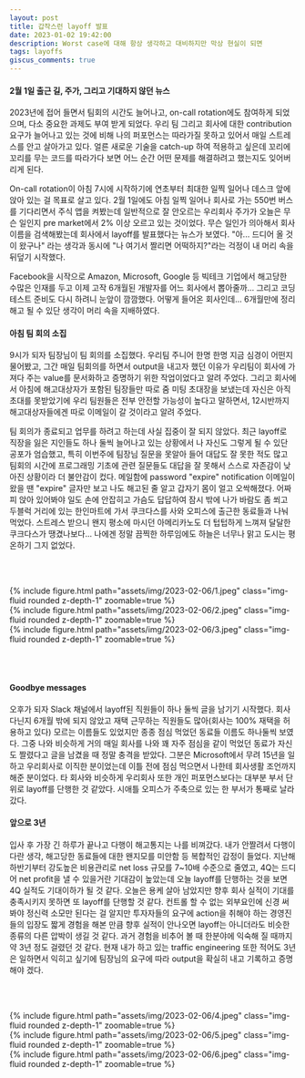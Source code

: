 ```yaml
---
layout: post
title: 갑작스런 layoff 발표
date: 2023-01-02 19:42:00
description: Worst case에 대해 항상 생각하고 대비하지만 막상 현실이 되면 
tags: layoffs 
giscus_comments: true
---
```


#### 2월 1일 출근 길, 주가, 그리고 기대하지 않던 뉴스
2023년에 접어 들면서 팀회의 시간도 늘어나고, on-call rotation에도 참여하게 되었으며, 다소 중요한 과제도 부여 받게 되었다. 우리 팀 그리고 회사에 대한 contribution 요구가 늘어나고 있는 것에 비해 나의 퍼포먼스는 따라가질 못하고 있어서 매일 스트레스를 안고 살아가고 있다. 얼른 새로운 기술을 catch-up 하여 적용하고 싶은데 꼬리에 꼬리를 무는 코드를 따라가다 보면 어느 순간 어떤 문제를 해결하려고 했는지도 잊어버리게 된다.

On-call rotation이 아침 7시에 시작하기에 연초부터 최대한 일찍 일어나 데스크 앞에 앉아 있는 걸 목표로 살고 있다. 2월 1일에도 아침 일찍 일어나 회사로 가는 550번 버스를 기다리면서 주식 앱을 켜봤는데 일반적으로 잘 안오르는 우리회사 주가가 오늘은 무슨 일인지 pre market에서 2% 이상 오르고 있는 것이었다. 무슨 일인가 의아해서 회사이름을 검색해봤는데 회사에서 layoff를 발표했다는 뉴스가 보였다. "아... 드디어 올 것이 왔구나" 라는 생각과 동시에 "나 여기서 짤리면 어떡하지?"라는 걱정이 내 머리 속을 뒤덮기 시작했다.

Facebook을 시작으로 Amazon, Microsoft, Google 등 빅테크 기업에서 해고당한 수많은 인재를 두고 이제 고작 6개월된 개발자를 어느 회사에서 뽑아줄까... 그리고 코딩테스트 준비도 다시 하려니 눈앞이 깜깜했다. 어떻게 들어온 회사인데... 6개월만에 정리해고 될 수 있단 생각이 머리 속을 지배하였다.


#### 아침 팀 회의 소집
9시가 되자 팀장님이 팀 회의를 소집했다. 우리팀 주니어 한명 한명 지금 심경이 어떤지 물어봤고, 그간 매일 팀회의를 하면서 output을 내고자 했던 이유가 우리팀이 회사에 가져다 주는 value를 문서화하고 증명하기 위한 작업이었다고 알려 주었다. 그리고 회사에서 아침에 해고대상자가 포함된 팀장들만 따로 줌 미팅 초대장을 보냈는데 자신은 아직 초대를 못받았기에 우리 팀원들은 전부 안전할 가능성이 높다고 말하면서, 12시반까지 해고대상자들에겐 따로 이메일이 갈 것이라고 알려 주었다.

팀 회의가 종료되고 업무를 하려고 하는데 사실 집중이 잘 되지 않았다. 최근 layoff로 직장을 잃은 지인들도 하나 둘씩 늘어나고 있는 상황에서 나 자신도 그렇게 될 수 있단 공포가 엄습했고, 특히 이번주에 팀장님 질문을 못알아 들어 대답도 잘 못한 적도 많고 팀회의 시간에 프로그래밍 기초에 관련 질문들도 대답을 잘 못해서 스스로 자존감이 낮아진 상황이라 더 불안감이 컸다. 메일함에 password "expire" notification 이메일이 왔을 땐 "expire" 글자만 보고 나도 해고된 줄 알고 갑자기 몸이 얼고 오싹해졌다. 어짜피 앉아 있어봐야 일도 손에 안잡히고 가슴도 답답하여 잠시 밖에 나가 바람도 좀 쐬고 두블럭 거리에 있는 한인마트에 가서 쿠크다스를 사와 오피스에 출근한 동료들과 나눠 먹었다. 스트레스 받으니 왠지 평소에 마시던 아메리카노도 더 텁텁하게 느껴져 달달한 쿠크다스가 땡겼나보다... 나에겐 정말 끔찍한 하루임에도 하늘은 너무나 맑고 도시는 평온하기 그지 없었다.

<br><br>

<div class="row mt-3">
    <div class="col-sm mt-3 mt-md-0">
        {% include figure.html path="assets/img/2023-02-06/1.jpeg" class="img-fluid rounded z-depth-1" zoomable=true %}
    </div>
    <div class="col-sm mt-3 mt-md-0">
        {% include figure.html path="assets/img/2023-02-06/2.jpeg" class="img-fluid rounded z-depth-1" zoomable=true %}
    </div>
    <div class="col-sm mt-3 mt-md-0">
        {% include figure.html path="assets/img/2023-02-06/3.jpeg" class="img-fluid rounded z-depth-1" zoomable=true %}
    </div>
</div>

<br><br>

#### Goodbye messages
오후가 되자 Slack 채널에서 layoff된 직원들이 하나 둘씩 글을 남기기 시작했다. 회사 다닌지 6개월 밖에 되지 않았고 재택 근무하는 직원들도 많아(회사는 100% 재택을 허용하고 있다) 모르는 이름들도 있었지만 종종 점심 먹었던 동료들 이름도 하나둘씩 보였다. 그중 나와 비슷하게 거의 매일 회사를 나와 꽤 자주 점심을 같이 먹었던 동료가 자신도 짤렸다고 글을 남겼을 때 정말 충격을 받았다. 그분은 Microsoft에서 무려 15년을 일하고 우리회사로 이직한 분이었는데 이틀 전에 점심 먹으면서 나한테 회사생활 조언까지 해준 분이었다. 타 회사와 비슷하게 우리회사 또한 개인 퍼포먼스보다는 대부분 부서 단위로 layoff를 단행한 것 같았다. 시애틀 오피스가 주축으로 있는 한 부서가 통째로 날라갔다.

#### 앞으로 3년
입사 후 가장 긴 하루가 끝나고 다행이 해고통지는 나를 비껴갔다. 내가 안짤려서 다행이다란 생각, 해고당한 동료들에 대한 왠지모를 미안함 등 복합적인 감정이 들었다. 지난해 하반기부터 강도높은 비용관리로 net loss 규모를 7~10배 수준으로 줄였고, 4Q는 드디어 net profit을 낼 수 있을거란 기대감이 높았는데 오늘 layoff를 단행하는 것을 보면 4Q 실적도 기대이하가 될 것 같다. 오늘은 용케 살아 남았지만 향후 회사 실적이 기대를 충족시키지 못하면 또 layoff를 단행할 것 같다. 컨트롤 할 수 없는 외부요인에 신경 써봐야 정신력 소모만 된다는 걸 알지만 투자자들의 요구에 action을 취해야 하는 경영진들의 입장도 짧게 경험을 해본 만큼 향후 실적이 안나오면 layoff는 아니더라도 비슷한 종류의 다른 압박이 생길 것 같다. 과거 경험을 비추어 볼 때 한분야에 익숙해 질 때까지 약 3년 정도 걸렸던 것 같다. 현재 내가 하고 있는 traffic engineering 또한 적어도 3년은 일하면서 익히고 싶기에 팀장님의 요구에 따라 output을 확실히 내고 기록하고 증명해야 겠다.

<br><br>

<div class="row mt-3">
    <div class="col-sm mt-3 mt-md-0">
        {% include figure.html path="assets/img/2023-02-06/4.jpeg" class="img-fluid rounded z-depth-1" zoomable=true %}
    </div>
    <div class="col-sm mt-3 mt-md-0">
        {% include figure.html path="assets/img/2023-02-06/5.jpeg" class="img-fluid rounded z-depth-1" zoomable=true %}
    </div>
    <div class="col-sm mt-3 mt-md-0">
        {% include figure.html path="assets/img/2023-02-06/6.jpeg" class="img-fluid rounded z-depth-1" zoomable=true %}
    </div>
</div>


